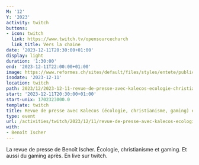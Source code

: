 ```yaml
---
M: '12'
Y: '2023'
activity: twitch
buttons:
- icon: twitch
  link: https://www.twitch.tv/opensourcechurch
  link_title: Vers la chaine
date: '2023-12-11T20:30:00+01:00'
display: light
duration: '1:30:00'
end: '2023-12-11T22:00:00+01:00'
image: https://www.reformes.ch/sites/default/files/styles/entete/public/data/images/comm/257/Beno%C3%AEt%20Ischer.jpg
isodate: '2023-12-11'
location: twitch
path: 2023/12/2023-12-11-revue-de-presse-avec-kalecos-ecologie-christianisme-gaming-et-gaming.md
start: '2023-12-11T20:30:00+01:00'
start-unix: 1702323000.0
template: twitch
title: Revue de presse avec Kalecos (écologie, christianisme, gaming) et gaming
type: event
url: /activities/twitch/2023/12/11/revue-de-presse-avec-kalecos-ecologie-christianisme-gaming-et-gaming
with:
- Benoît Ischer
---
```

La revue de presse de Benoît Ischer. Écologie, christianisme et gaming. Et aussi du gaming après. En live sur twitch.